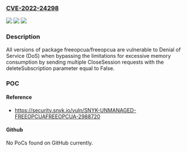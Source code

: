 ### [CVE-2022-24298](https://cve.mitre.org/cgi-bin/cvename.cgi?name=CVE-2022-24298)
![](https://img.shields.io/static/v1?label=Product&message=FreeOpcUa%2Ffreeopcua&color=blue)
![](https://img.shields.io/static/v1?label=Version&message=%3E%3D%200%20&color=brighgreen)
![](https://img.shields.io/static/v1?label=Vulnerability&message=Denial%20of%20Service%20(DoS)&color=brighgreen)

### Description

All versions of package freeopcua/freeopcua are vulnerable to Denial of Service (DoS) when bypassing the limitations for excessive memory consumption by sending multiple CloseSession requests with the deleteSubscription parameter equal to False.

### POC

#### Reference
- https://security.snyk.io/vuln/SNYK-UNMANAGED-FREEOPCUAFREEOPCUA-2988720

#### Github
No PoCs found on GitHub currently.

